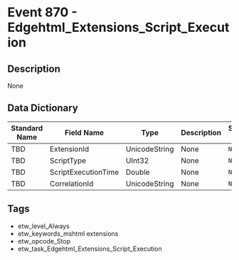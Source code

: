 # Event 870 - Edgehtml_Extensions_Script_Execution

## Description
None

## Data Dictionary
|Standard Name|Field Name|Type|Description|Sample Value|
|---|---|---|---|---|
|TBD|ExtensionId|UnicodeString|None|`None`|
|TBD|ScriptType|UInt32|None|`None`|
|TBD|ScriptExecutionTime|Double|None|`None`|
|TBD|CorrelationId|UnicodeString|None|`None`|

## Tags
* etw_level_Always
* etw_keywords_mshtml extensions
* etw_opcode_Stop
* etw_task_Edgehtml_Extensions_Script_Execution